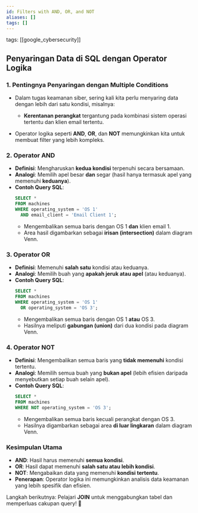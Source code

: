 ```yaml
---
id: Filters with AND, OR, and NOT
aliases: []
tags: []
---
```


tags: [[google_cybersecurity]]

## Penyaringan Data di SQL dengan Operator Logika

### **1. Pentingnya Penyaringan dengan Multiple Conditions**

- Dalam tugas keamanan siber, sering kali kita perlu menyaring data dengan lebih dari satu kondisi, misalnya:

  - **Kerentanan perangkat** tergantung pada kombinasi sistem operasi tertentu dan klien email tertentu.

- Operator logika seperti **AND**, **OR**, dan **NOT** memungkinkan kita untuk membuat filter yang lebih kompleks.

### **2. Operator AND**

- **Definisi**: Mengharuskan **kedua kondisi** terpenuhi secara bersamaan.
- **Analogi**: Memilih apel besar **dan** segar (hasil hanya termasuk apel yang memenuhi **keduanya**).
- **Contoh Query SQL**:
  ```sql
  SELECT *
  FROM machines
  WHERE operating_system = 'OS 1'
    AND email_client = 'Email Client 1';
  ```
  - Mengembalikan semua baris dengan OS 1 **dan** klien email 1.
  - Area hasil digambarkan sebagai **irisan (intersection)** dalam diagram Venn.

### **3. Operator OR**

- **Definisi**: Memenuhi **salah satu** kondisi atau keduanya.
- **Analogi**: Memilih buah yang **apakah jeruk atau apel** (atau keduanya).
- **Contoh Query SQL**:
  ```sql
  SELECT *
  FROM machines
  WHERE operating_system = 'OS 1'
    OR operating_system = 'OS 3';
  ```
  - Mengembalikan semua baris dengan OS 1 **atau** OS 3.
  - Hasilnya meliputi **gabungan (union)** dari dua kondisi pada diagram Venn.

### **4. Operator NOT**

- **Definisi**: Mengembalikan semua baris yang **tidak memenuhi** kondisi tertentu.
- **Analogi**: Memilih semua buah yang **bukan apel** (lebih efisien daripada menyebutkan setiap buah selain apel).
- **Contoh Query SQL**:
  ```sql
  SELECT *
  FROM machines
  WHERE NOT operating_system = 'OS 3';
  ```
  - Mengembalikan semua baris kecuali perangkat dengan OS 3.
  - Hasilnya digambarkan sebagai area **di luar lingkaran** dalam diagram Venn.

### **Kesimpulan Utama**

- **AND**: Hasil harus memenuhi **semua kondisi**.
- **OR**: Hasil dapat memenuhi **salah satu atau lebih kondisi**.
- **NOT**: Mengabaikan data yang memenuhi **kondisi tertentu**.
- **Penerapan**: Operator logika ini memungkinkan analisis data keamanan yang lebih spesifik dan efisien.

Langkah berikutnya: Pelajari **JOIN** untuk menggabungkan tabel dan memperluas cakupan query! 🚀
